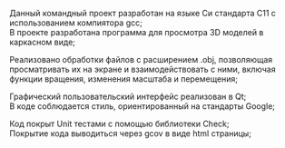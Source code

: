 Данный командный проект разработан на языке Си стандарта C11 с использованием компиятора gcc;  
В проекте разработана программа для просмотра 3D моделей в каркасном виде;  

Реализовано обработки файлов с расширением .obj, позволяющая просматривать их на экране и взаимодействовать с ними, включая функции вращения, изменения масштаба и перемещения;

Графический пользовательский интерфейс реализован в Qt;  
В коде соблюдается стиль, ориентированный на стандарты Google;

Код покрыт Unit тестами c помощью библиотеки Check;  
Покрытие кода выводиться через gcov в виде html страницы;  